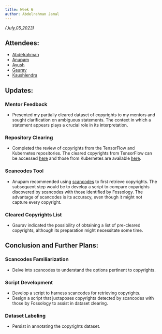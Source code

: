 ```yaml
---
title: Week 6
author: Abdelrahman Jamal
---
```

<!--
SPDX-License-Identifier: CC-BY-SA-4.0

SPDX-FileCopyrightText: 2023 Abdelrahman Jamal <abdelrahmanjamal5565@gmail.com>
-->

*(July,05,2023)*

## Attendees:

* [Abdelrahman](https://github.com/Hero2323)
* [Anupam](https://github.com/ag4ums)
* [Ayush](https://github.com/hastagAB)
* [Gaurav](https://github.com/GMishx)
* [Kaushlendra](https://github.com/Kaushl2208)


## Updates:

### Mentor Feedback
  - Presented my partially cleared dataset of copyrights to my mentors and sought clarification on ambiguous statements. The context in which a statement appears plays a crucial role in its interpretation.

### Repository Clearing
  - Completed the review of copyrights from the TensorFlow and Kubernetes repositories. The cleared copyrights from TensorFlow can be accessed [here](https://docs.google.com/spreadsheets/d/1wlenesocWRfWlz1nZjcNjwRCjBhS2s0NlvHoEwoIIMg/edit?usp=sharing) and those from Kubernetes are available [here](https://docs.google.com/spreadsheets/d/1g8Xap3nZfb0gRJp4QPi9skpxKmFIL4ZJElYhO_s6MaI/edit?usp=sharing).

### Scancodes Tool
  - Anupam recommended using [scancodes](https://scancode-toolkit.readthedocs.io/en/latest/index.html) to first retrieve copyrights. The subsequent step would be to develop a script to compare copyrights discovered by scancodes with those identified by Fossology. The advantage of scancodes is its accuracy, even though it might not capture every copyright.

### Cleared Copyrights List
  - Gaurav indicated the possibility of obtaining a list of pre-cleared copyrights, although its preparation might necessitate some time.

## Conclusion and Further Plans:

### Scancodes Familiarization
  - Delve into scancodes to understand the options pertinent to copyrights.

### Script Development
  - Develop a script to harness scancodes for retrieving copyrights.
  - Design a script that juxtaposes copyrights detected by scancodes with those by Fossology to assist in dataset clearing.

### Dataset Labeling
  - Persist in annotating the copyrights dataset.

